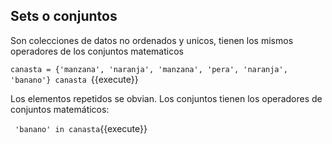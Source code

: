 ## Sets o conjuntos

Son colecciones de datos no ordenados y unicos, tienen los mismos operadores de los conjuntos matematicos


`canasta = {'manzana', 'naranja', 'manzana', 'pera', 'naranja', 'banano'}
canasta
`{{execute}}

Los elementos repetidos se obvian. 
Los conjuntos tienen los operadores de conjuntos matemáticos: 


`
'banano' in canasta`{{execute}}


